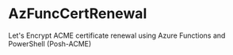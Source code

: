 # AzFuncCertRenewal
Let's Encrypt ACME certificate renewal using Azure Functions and PowerShell (Posh-ACME)
